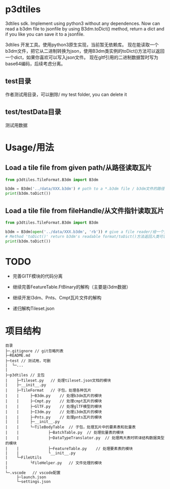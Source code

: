 # p3dtiles
3dtiles sdk. Implement using python3 without any dependences.
Now can read a b3dm file to jsonfile by using B3dm.toDict() method, return a dict and if you like you can save it to a jsonfile.

3dtiles 开发工具。使用python3原生实现，当前暂无依赖库。
现在能读取一个b3dm文件，把它从二进制转换为json，使用B3dm类实例的toDict()方法可以返回一个dict，如果你喜欢可以写入json文件。
现在gltf引用的二进制数据暂时写为base64编码，后续考虑分离。

## test目录
作者测试用目录，可以删除/ my test folder, you can delete it

## test/testData目录
测试用数据

# Usage/用法

## Load a tile file from given path/从路径读取瓦片

``` python
from p3dtiles.TileFormat.B3dm import B3dm

b3dm = B3dm('../data/XXX.b3dm') # path to a *.b3dm file / b3dm文件的路径
print(b3dm.toDict())
```

## Load a tile file from fileHandle/从文件指针读取瓦片

``` python
from p3dtiles.TileFormat.B3dm import B3dm

b3dm = B3dm(open('../data/XXX.b3dm', 'rb')) # give a file reader/给一个文件指针
# Method 'toDict()' return b3dm's readable format/toDict()方法返回人类可读的格式
print(b3dm.toDict()) 
```

# TODO

- 完善GlTF模块的代码分离

- 继续完善FeatureTable.FtBinary的解构（主要是i3dm数据）

- 继续开发I3dm、Pnts、Cmpt瓦片文件的解构

- 递归解构Tileset.json

# 项目结构

```
目录
├─.gitignore // git忽略列表
├─README.md
├─test // 测试用，可删
|  └─...
|
├─p3dtiles // 主包
|    ├─Tileset.py   // 处理tileset.json文档的模块
|    ├─__init__.py
|    ├─TileFormat   // 子包，处理各种瓦片
|    |     ├─B3dm.py    // 处理b3dm瓦片的模块
|    |     ├─Cmpt.py    // 处理cmpt瓦片的模块
|    |     ├─GlTF.py    // 处理glTF模型的模块
|    |     ├─I3dm.py    // 处理i3dm瓦片的模块
|    |     ├─Pnts.py    // 处理pnts瓦片的模块
|    |     ├─__init__.py
|    |     └─TileBodyTable  // 子包，处理瓦片中的要素表和批量表
|    |             ├─BatchTable.py  // 处理批量表的模块
|    |             ├─DataTypeTranslator.py  // 处理两大表时转译结构数据类型的模块
|    |             ├─FeatureTable.py    // 处理要素表的模块
|    |             └__init__.py
|    └─FileUtils
|          └FileHelper.py   // 文件处理的模块
|
└─.vscode   // vscode配置
     ├─launch.json
     └─settings.json
```